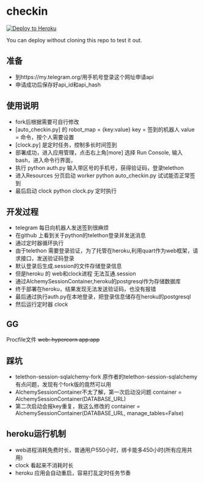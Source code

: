 # checkin

[![Deploy to Heroku](https://www.herokucdn.com/deploy/button.png)](https://heroku.com/deploy?template=https://github.com/amber6hua/checkin.git)

You can deploy without cloning this repo to test it out.

## 准备
- 到https://my.telegram.org/用手机号登录这个网址申请api
- 申请成功后保存好api_id和api_hash

## 使用说明
- fork后根据需要可自行修改
- [auto_checkin.py] 的 robot_map = {key:value} key = 签到的机器人 value = 命令，按个人需要设置
- [clock.py] 是定时任务，控制多长时间签到
- 部署成功，进入应用管理，点击右上角[more] 选择 Run Console, 输入bash，进入命令行界面， 
- 执行 python auth.py 输入带区号的手机号，获得验证码，登录telethon
- 进入Resources 分页启动 worker python auto_checkin.py 试试能否正常签到
- 最后启动 clock python clock.py 定时执行

## 开发过程
- telegram 每日向机器人发送签到很麻烦
- 在github 上看到关于python的telethon登录并发送消息
- 通过定时器循环执行
- 由于telethon 需要登录验证，为了托管在heroku,利用quart作为web框架，请求接口，发送验证码登录
- 默认登录后生成.session的文件存储登录信息
- 但是heroku 的 web和clock进程 无法互通.session
- 通过AlchemySessionContainer,heroku的postgresql作为存储数据库
- 终于部署在heroku，结果发现无法发送验证码，也没有报错
- 最后通过执行auth.py在本地登录，把登录信息储存在heroku的postgresql
- 然后运行定时器 clock

## GG
Procfile文件
~~web: hypercorn app:app~~

## 踩坑
- telethon-session-sqlalchemy-fork 原作者的telethon-session-sqlalchemy有点问题，发现有个fork版的竟然可以用
- AlchemySessionContainer不太了解，第一次启动没问题 container = AlchemySessionContainer(DATABASE_URL)
- 第二次启动会报key重复，我这么修改的 container = AlchemySessionContainer(DATABASE_URL, manage_tables=False)

## heroku运行机制
- web进程消耗免费时长，普通用户550小时，绑卡能多450小时(所有应用共用)
- clock 看起来不消耗时长
- heroku 应用会自动重启，容易打乱定时任务节奏